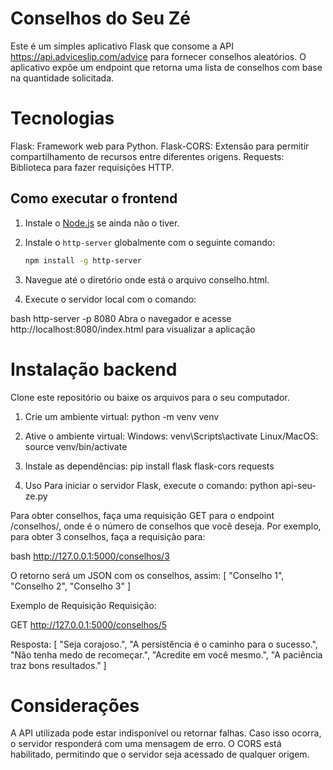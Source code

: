# Conselhos do Seu Zé
Este é um simples aplicativo Flask que consome a API https://api.adviceslip.com/advice para fornecer conselhos aleatórios. O aplicativo expõe um endpoint que retorna uma lista de conselhos com base na quantidade solicitada.

# Tecnologias
Flask: Framework web para Python.
Flask-CORS: Extensão para permitir compartilhamento de recursos entre diferentes origens.
Requests: Biblioteca para fazer requisições HTTP.

## Como executar o frontend

1. Instale o [Node.js](https://nodejs.org/) se ainda não o tiver.
2. Instale o `http-server` globalmente com o seguinte comando:

   ```bash
   npm install -g http-server
   
3. Navegue até o diretório onde está o arquivo conselho.html.

4. Execute o servidor local com o comando:

bash
http-server -p 8080
Abra o navegador e acesse http://localhost:8080/index.html para visualizar a aplicação

# Instalação backend
Clone este repositório ou baixe os arquivos para o seu computador.

1. Crie um ambiente virtual:
python -m venv venv

2. Ative o ambiente virtual:
Windows: venv\Scripts\activate
Linux/MacOS: source venv/bin/activate

3. Instale as dependências:
pip install flask flask-cors requests

4. Uso
Para iniciar o servidor Flask, execute o comando:
python api-seu-ze.py

Para obter conselhos, faça uma requisição GET para o endpoint /conselhos/<quantidade>, onde <quantidade> é o número de conselhos que você deseja. Por exemplo, para obter 3 conselhos, faça a requisição para:

bash
http://127.0.0.1:5000/conselhos/3

O retorno será um JSON com os conselhos, assim:
[
  "Conselho 1",
  "Conselho 2",
  "Conselho 3"
]

Exemplo de Requisição
Requisição:

GET http://127.0.0.1:5000/conselhos/5

Resposta:
[
  "Seja corajoso.",
  "A persistência é o caminho para o sucesso.",
  "Não tenha medo de recomeçar.",
  "Acredite em você mesmo.",
  "A paciência traz bons resultados."
]

# Considerações
A API utilizada pode estar indisponível ou retornar falhas. Caso isso ocorra, o servidor responderá com uma mensagem de erro.
O CORS está habilitado, permitindo que o servidor seja acessado de qualquer origem.
